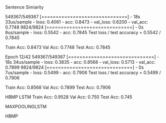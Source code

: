Sentence Simiarity

549367/549367 [==============================] - 18s 33us/sample - loss: 0.4061 - acc: 0.8473 - val_loss: 0.6200 - val_acc: 0.7748
9824/9824 [==============================] - 0s 8us/sample - loss: 0.5542 - acc: 0.7845
Test loss / test accuracy = 0.5542 / 0.7845

Train Acc: 0.8473
Val Acc: 0.7748
Test Acc: 0.7845

Epoch 12/42
549367/549367 [==============================] - 18s 34us/sample - loss: 0.3835 - acc: 0.8568 - val_loss: 0.5713 - val_acc: 0.7899
9824/9824 [==============================] - 0s 7us/sample - loss: 0.5499 - acc: 0.7906
Test loss / test accuracy = 0.5499 / 0.7906

Train Acc: 0.8568
Val Acc: 0.7899
Test Acc: 0.7906

HBMP
LSTM
Train Acc: 0.9528
Val Acc: 0.750
Test Acc: 0.745

MAXPOOLINGLSTM


HBMP